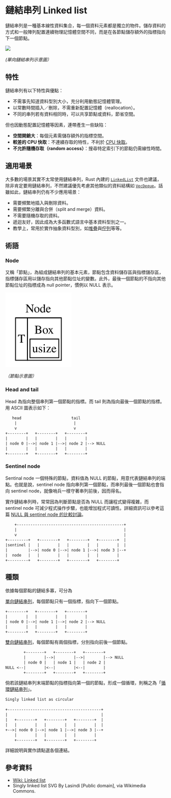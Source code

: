 # 鏈結串列 Linked list

鏈結串列是一種基本線性資料集合，每一個資料元素都是獨立的物件。儲存資料的方式和一般陣列配置連續物理記憶體空間不同，而是在各節點儲存額外的指標指向下一個節點。

![](https://upload.wikimedia.org/wikipedia/commons/thumb/6/6d/Singly-linked-list.svg/612px-Singly-linked-list.svg.png)

_(單向鏈結串列示意圖）_

## 特性

鏈結串列有以下特性與優點：

- 不需事先知道資料型別大小，充分利用動態記憶體管理。
- 以常數時間插入／刪除，不需重新配置記憶體（reallocation）。
- 不同的串列若有資料相同時，可以共享節點或資料，節省空間。

但也因動態配置記憶體等因素，連帶產生一些缺陷：

- **空間開銷大**：每個元素需儲存額外的指標空間。
- **較差的 CPU 快取**：不連續存取的特性，不利於 [CPU 快取][wiki-cpu-cache]。
- **不允許隨機存取（random access）**：搜尋特定索引下的節點仍需線性時間。

[wiki-cpu-cache]: https://en.wikipedia.org/wiki/CPU_cache

## 適用場景

大多數的場景其實不太常使用鏈結串列，Rust 內建的 [`LinkedList`][rust-linked-list] 文件也建議，除非肯定要用鏈結串列，不然建議優先考慮其他類似的資料結構如 [`VecDeque`][rust-vec-deque]。話雖如此，鏈結串列仍有不少應用場景：

- 需要頻繁地插入與刪除資料。
- 需要頻繁分離與合併（split and merge）資料。
- 不需要隨機存取的資料。
- 遞迴友好，因此成為大多函數式語言中基本資料型別之一。
- 教學上，常用於實作抽象資料型別，如[堆疊](../stack_queue/stack)與[佇列](../stack_queue/queue)等等。

[rust-linked-list]: https://doc.rust-lang.org/std/collections/struct.LinkedList.html
[rust-vec-deque]: https://doc.rust-lang.org/std/collections/vec_deque/struct.VecDeque.html

## 術語

### Node

又稱「節點」，為組成鏈結串列的基本元素，節點包含資料儲存區與指標儲存區，指標儲存區用以儲存指向其他節點位址的變數。此外，最後一個節點的不指向其他節點位址的指標成為 null pointer，慣例以 NULL 表示。

![node-box](node-box.svg)

_（節點示意圖）_

### Head and tail

Head 為指向整個串列第一個節點的指標。而 tail 則為指向最後一個節點的指標。用 ASCII 圖表示如下：

```
   head                      tail
    |                         |
    v                         v
+--------+   +--------+   +--------+
|        |   |        |   |        |
| node 0 |-->| node 1 |-->| node 2 |--> NULL
|        |   |        |   |        |
+--------+   +--------+   +--------+
```

### Sentinel node

Sentinal node 一個特殊的節點，資料值為 NULL 的節點，用意代表鏈結串列的端點。也就是說，sentinel node 指向串列第一個節點，而串列最後一個節點也會指向 sentinel node，就像哨兵一樣守著串列前後，因而得名。

實作鏈結串列時，常常因為判斷節點是否為 NULL 而讓程式變得複雜，而 sentinel node 可減少程式操作步驟，也能增加程式可讀性。詳細資訊可以參考這篇 [NULL 與 sentinel node 的比較討論](https://stackoverflow.com/questions/5384358/)。

```
    +-----------------------------------------------+
    |                                               |
    v                                               |
+---------+   +--------+   +--------+   +--------+  |
|sentinel |   |        |   |        |   |        |  |
|         |-->| node 0 |-->| node 1 |-->| node 3 |--+
|  node   |   |        |   |        |   |        |
+---------+   +--------+   +--------+   +--------+
```

## 種類

依據每個節點的鏈結多寡，可分為

[單向鏈結串列](singly)，每個節點只有一個指標，指向下一個節點。

```
+--------+   +--------+   +--------+
|        |   |        |   |        |
| node 0 |-->| node 1 |-->| node 2 |--> NULL
|        |   |        |   |        |
+--------+   +--------+   +--------+
```

[雙向鏈結串列](doubly)，每個節點有兩個指標，分別指向前後一個節點。

```
        +--------+   +--------+   +--------+
        |        |-->|        |-->|        |--> NULL
        | node 0 |   | node 1 |   | node 2 |
NULL <--|        |<--|        |<--|        |
        +--------+   +--------+   +--------+
```

倘若該鏈結串列末端節點的指標指向第一個的節點，形成一個循環，則稱之為「[循環鏈結串列](circular)」。

```
Singly linked list as circular

+-----------------------------------------+
|                                         |
|   +--------+   +--------+   +--------+  |
|   |        |   |        |   |        |  |
+-->| node 0 |-->| node 1 |-->| node 3 |--+
    |        |   |        |   |        |
    +--------+   +--------+   +--------+
```

詳細說明與實作請點選各個連結。

## 參考資料

- [Wiki: Linked list](https://en.wikipedia.org/wiki/Linked_list)
- Singly linked list SVG By Lasindi [Public domain], via Wikimedia Commons.
